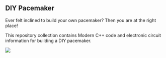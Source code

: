 ## DIY Pacemaker

Ever felt inclined to build your own pacemaker? Then you are at the right place! 

This repository collection contains Modern C++ code and electronic circuit information for building a DIY pacemaker.  

![](https://github.com/diy-pacemaker/.github/blob/main/profile/R%C3%B6ntgen_Thorax_AP.jpg?raw=true)

<!--

**Here are some ideas to get you started:**

🙋‍♀️ A short introduction - what is your organization all about?
🌈 Contribution guidelines - how can the community get involved?
👩‍💻 Useful resources - where can the community find your docs? Is there anything else the community should know?
🍿 Fun facts - what does your team eat for breakfast?
🧙 Remember, you can do mighty things with the power of [Markdown](https://docs.github.com/github/writing-on-github/getting-started-with-writing-and-formatting-on-github/basic-writing-and-formatting-syntax)
-->
